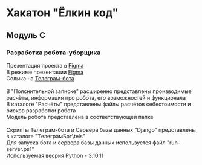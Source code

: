 # Хакатон "Ёлкин код"
## Модуль C
### Разработка робота-уборщика
Презентация проекта в [Figma](https://www.figma.com/file/ifjiRyVKZF1OYCyn5hNvkS/%D0%A1%D0%B0%D0%B9%D1%82-%D0%B4%D0%BB%D1%8F-%D1%80%D0%BE%D0%B1%D0%BE%D1%82%D0%B0-%D1%83%D0%B1%D0%BE%D1%80%D1%89%D0%B8%D0%BA%D0%B0?type=design&node-id=0-1&mode=design)\
В режиме презентации [Figma](https://www.figma.com/proto/ifjiRyVKZF1OYCyn5hNvkS/%D0%A1%D0%B0%D0%B9%D1%82-%D0%B4%D0%BB%D1%8F-%D1%80%D0%BE%D0%B1%D0%BE%D1%82%D0%B0-%D1%83%D0%B1%D0%BE%D1%80%D1%89%D0%B8%D0%BA%D0%B0?type=design&node-id=54-62&scaling=min-zoom&page-id=0%3A1&starting-point-node-id=54%3A62)\
Сслыка на [Телеграм-бота](https://t.me/robots_cleaner_alerter_bot)\
\
В "Пояснительной записке" расширенно представлены производимые расчёты, информация про робота, его возможностей и функционала\
В каталоге "Расчёты" представлены файлы расчётов себестоимости и рисков разработки робота\
Модель робота представлена в соответствующей папке\
\
Скрипты Телеграм-бота и Сервера базы данных "Django" представлены в каталоге "TелеграмБот\tels\"\
Для запуска бота и сервера базы данных используется файл "run-server.ps1"\
Используемая весрия Python - 3.10.11